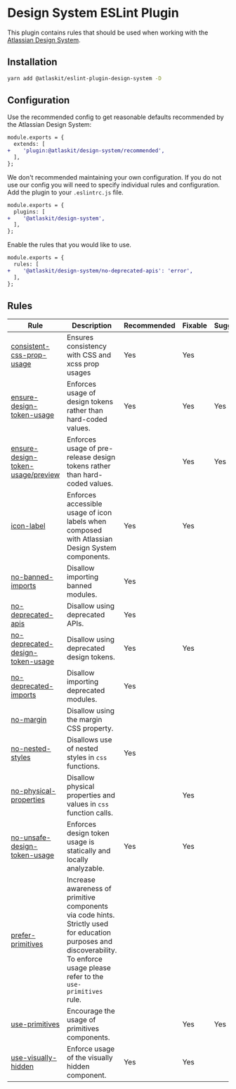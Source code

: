 # Design System ESLint Plugin

This plugin contains rules that should be used when working with the [Atlassian Design System](https://atlassian.design).

## Installation

```sh
yarn add @atlaskit/eslint-plugin-design-system -D
```

## Configuration

Use the recommended config to get reasonable defaults recommended by the Atlassian Design System:

```diff
module.exports = {
  extends: [
+    'plugin:@atlaskit/design-system/recommended',
  ],
};
```

We don't recommended maintaining your own configuration.
If you do not use our config you will need to specify individual rules and configuration.
Add the plugin to your `.eslintrc.js` file.

```diff
module.exports = {
  plugins: [
+    '@atlaskit/design-system',
  ],
};
```

Enable the rules that you would like to use.

```diff
module.exports = {
  rules: [
+    '@atlaskit/design-system/no-deprecated-apis': 'error',
  ],
};
```

## Rules

<!-- START_RULE_TABLE_CODEGEN -->
<!-- @codegenCommand yarn workspace @atlaskit/eslint-plugin-design-system codegen -->

| Rule                                                                                                    | Description                                                                                                                                                                      | Recommended | Fixable | Suggestions |
| ------------------------------------------------------------------------------------------------------- | -------------------------------------------------------------------------------------------------------------------------------------------------------------------------------- | ----------- | ------- | ----------- |
| <a href="./src/rules/consistent-css-prop-usage/README.md">consistent-css-prop-usage</a>                 | Ensures consistency with CSS and xcss prop usages                                                                                                                                | Yes         | Yes     |             |
| <a href="./src/rules/ensure-design-token-usage/README.md">ensure-design-token-usage</a>                 | Enforces usage of design tokens rather than hard-coded values.                                                                                                                   | Yes         | Yes     | Yes         |
| <a href="./src/rules/ensure-design-token-usage-preview/README.md">ensure-design-token-usage/preview</a> | Enforces usage of pre-release design tokens rather than hard-coded values.                                                                                                       |             | Yes     | Yes         |
| <a href="./src/rules/icon-label/README.md">icon-label</a>                                               | Enforces accessible usage of icon labels when composed with Atlassian Design System components.                                                                                  | Yes         | Yes     |             |
| <a href="./src/rules/no-banned-imports/README.md">no-banned-imports</a>                                 | Disallow importing banned modules.                                                                                                                                               | Yes         |         |             |
| <a href="./src/rules/no-deprecated-apis/README.md">no-deprecated-apis</a>                               | Disallow using deprecated APIs.                                                                                                                                                  | Yes         |         |             |
| <a href="./src/rules/no-deprecated-design-token-usage/README.md">no-deprecated-design-token-usage</a>   | Disallow using deprecated design tokens.                                                                                                                                         | Yes         | Yes     |             |
| <a href="./src/rules/no-deprecated-imports/README.md">no-deprecated-imports</a>                         | Disallow importing deprecated modules.                                                                                                                                           | Yes         |         |             |
| <a href="./src/rules/no-margin/README.md">no-margin</a>                                                 | Disallow using the margin CSS property.                                                                                                                                          |             |         |             |
| <a href="./src/rules/no-nested-styles/README.md">no-nested-styles</a>                                   | Disallows use of nested styles in `css` functions.                                                                                                                               | Yes         |         |             |
| <a href="./src/rules/no-physical-properties/README.md">no-physical-properties</a>                       | Disallow physical properties and values in `css` function calls.                                                                                                                 |             | Yes     |             |
| <a href="./src/rules/no-unsafe-design-token-usage/README.md">no-unsafe-design-token-usage</a>           | Enforces design token usage is statically and locally analyzable.                                                                                                                | Yes         | Yes     |             |
| <a href="./src/rules/prefer-primitives/README.md">prefer-primitives</a>                                 | Increase awareness of primitive components via code hints. Strictly used for education purposes and discoverability. To enforce usage please refer to the `use-primitives` rule. |             |         |             |
| <a href="./src/rules/use-primitives/README.md">use-primitives</a>                                       | Encourage the usage of primitives components.                                                                                                                                    |             | Yes     | Yes         |
| <a href="./src/rules/use-visually-hidden/README.md">use-visually-hidden</a>                             | Enforce usage of the visually hidden component.                                                                                                                                  | Yes         | Yes     |             |

<!-- END_RULE_TABLE_CODEGEN -->
